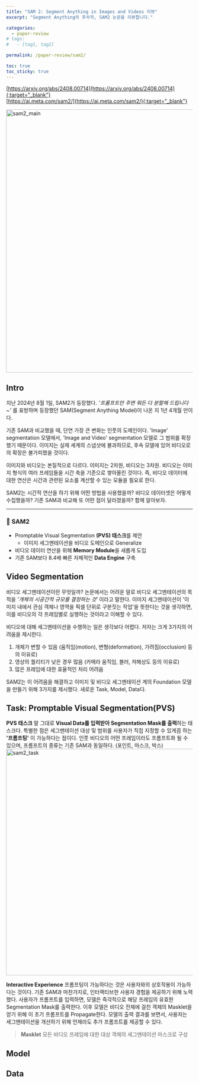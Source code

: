 ```yaml
---
title: "SAM 2: Segment Anything in Images and Videos 리뷰"
excerpt: "Segment Anything의 후속작, SAM2 논문을 리뷰합니다."

categories: 
  - paper-review
# tags: 
#   - [tag1, tag2]

permalink: /paper-review/sam2/ 

toc: true
toc_sticky: true
---
```


[https://arxiv.org/abs/2408.00714](https://arxiv.org/abs/2408.00714){:target="_blank"}  
[https://ai.meta.com/sam2/](https://ai.meta.com/sam2/){:target="_blank"}  

<img width="708" alt="sam2_main" src="https://github.com/user-attachments/assets/2c444957-4f5c-4f7f-9d40-b53491f4819e">

## Intro

<!-- 간략한 소개 -->
지난 2024년 8월 1일, SAM2가 등장했다. *'프롬프트만 주면 뭐든 다 분할해 드립니다~'* 를 표방하며 등장했던 SAM(Segment Anything Model)이 나온 지 1년 4개월 만이다. 

기존 SAM과 비교했을 때, 단연 가장 큰 변화는 인풋의 도메인이다. 'Image' segmentation 모델에서, 'Image and Video' segmentation 모델로 그 범위를 확장했기 때문이다. 이미지는 실제 세계의 스냅샷에 불과하므로, 후속 모델에 있어 비디오로의 확장은 불가피했을 것이다. 

이미지와 비디오는 본질적으로 다르다. 이미지는 2차원, 비디오는 3차원. 비디오는 이미지 형식의 여러 프레임들을 시간 축을 기준으로 쌓아올린 것이다. 즉, 비디오 데이터에 대한 연산은 시간과 관련된 요소를 계산할 수 있는 모듈을 필요로 한다. 

SAM2는 시간적 연산을 하기 위해 어떤 방법을 사용했을까? 비디오 데이터셋은 어떻게 수집했을까? 기존 SAM과 비교해 또 어떤 점이 달라졌을까? 함께 알아보자. 

---
<!-- 핵심 특징 -->

### 🧐 SAM2
- Promptable Visual Segmentation **\(PVS) 태스크**를 제안
  - 이미지 세그멘테이션을 비디오 도메인으로 Generalize
- 비디오 데이터 연산을 위해 **Memory Module**을 새롭게 도입
- 기존 SAM보다 8.4배 빠른 자체적인 **Data Engine** 구축

## Video Segmentation

비디오 세그멘테이션이란 무엇일까? 
논문에서는 어려운 말로 비디오 세그멘테이션의 목적을 *'개체의 시공간적 규모를 결정하는 것'* 이라고 말한다. 
이미지 세그멘테이션이 '이미지 내에서 관심 객체나 영역을 픽셀 단위로 구분짓는 작업'을 뜻한다는 것을 생각하면, 이를 비디오의 각 프레임별로 실행하는 것이라고 이해할 수 있다. 

비디오에 대해 세그멘테이션을 수행하는 일은 생각보다 어렵다. 저자는 크게 3가지의 어려움을 제시한다. 
1. 개체가 변할 수 있음 (움직임(motion), 변형(deformation), 가려짐(occlusion) 등의 이유로)
2. 영상의 퀄리티가 낮은 경우 많음 (카메라 움직임, 블러, 저해상도 등의 이유로)
3. 많은 프레임에 대한 효율적인 처리 어려움

SAM2는 이 어려움을 해결하고 이미지 및 비디오 세그멘테이션 계의 Foundation 모델을 만들기 위해 3가지를 제시했다. 
새로운 Task, Model, Data다. 

## Task: Promptable Visual Segmentation(PVS)

**PVS 태스크**
말 그대로 **Visual Data를 입력받아 Segmentation Mask를 출력**하는 태스크다. 특별한 점은 세그멘테이션 대상 및 범위를 사용자가 직접 지정할 수 있게끔 하는 **'프롬프팅'** 이 가능하다는 점이다. 인풋 비디오의 어떤 프레임이라도 프롬프트화 될 수 있으며, 프롬프트의 종류는 기존 SAM과 동일하다. (포인트, 마스크, 박스)
<img width="610" alt="sam2_task" src="https://github.com/user-attachments/assets/5c8e3b7f-666c-48cd-a963-59e093a81816">

**Interactive Experience**
프롬프팅이 가능하다는 것은 사용자와의 상호작용이 가능하다는 것이다. 기존 SAM과 마찬가지로, 인터랙티브한 사용자 경험을 제공하기 위해 노력했다. 
사용자가 프롬프트를 입력하면, 모델은 즉각적으로 해당 프레임의 유효한 Segmentation Mask를 출력한다. 이후 모델은 비디오 전체에 걸친 객체의 Masklet을 얻기 위해 이 초기 프롬프트를 Propagate한다. 모델의 출력 결과를 보면서, 사용자는 세그멘테이션을 개선하기 위해 언제라도 추가 프롬프트를 제공할 수 있다. 

> **Masklet**
> 모든 비디오 프레임에 대한 대상 객체의 세그멘테이션 마스크로 구성

## Model


## Data
